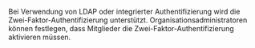 Bei Verwendung von LDAP oder integrierter Authentifizierung wird die Zwei-Faktor-Authentifizierung unterstützt. Organisationsadministratoren können festlegen, dass Mitglieder die Zwei-Faktor-Authentifizierung aktivieren müssen.
